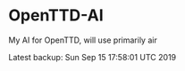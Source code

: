 # OpenTTD-AI
My AI for OpenTTD, will use primarily air

Latest backup: Sun Sep 15 17:58:01 UTC 2019
